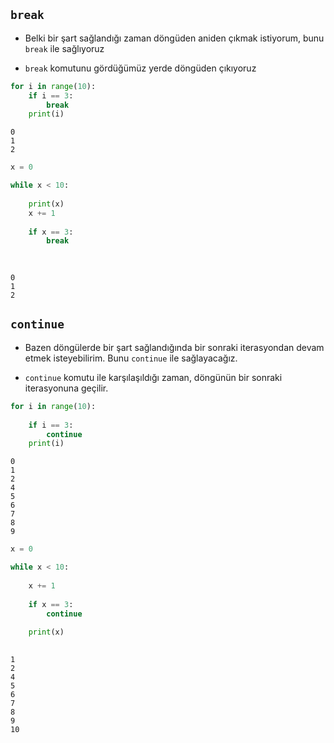 ## `break`

* Belki bir şart sağlandığı zaman döngüden aniden çıkmak istiyorum, bunu `break` ile sağlıyoruz

* `break` komutunu gördüğümüz yerde döngüden çıkıyoruz


```python
for i in range(10):
    if i == 3:
        break
    print(i)
```

    0
    1
    2



```python
x = 0

while x < 10:
    
    print(x)
    x += 1
    
    if x == 3:
        break
        
    
```

    0
    1
    2


## `continue`

* Bazen döngülerde bir şart sağlandığında bir sonraki iterasyondan devam etmek isteyebilirim. Bunu `continue` ile sağlayacağız.

* `continue` komutu ile karşılaşıldığı zaman, döngünün bir sonraki iterasyonuna geçilir.


```python
for i in range(10):
    
    if i == 3:
        continue
    print(i)

```

    0
    1
    2
    4
    5
    6
    7
    8
    9



```python
x = 0

while x < 10:
    
    x += 1
    
    if x == 3:
        continue
    
    print(x)
    
```

    1
    2
    4
    5
    6
    7
    8
    9
    10


